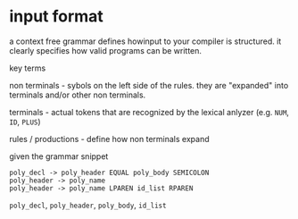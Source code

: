 #  input format

a context free grammar defines howinput to your compiler is structured.  it clearly specifies how valid programs can be written.

key terms

non terminals - sybols on the left side of the rules.  they are "expanded" into terminals and/or other non terminals.

terminals -  actual tokens that are recognized by the lexical anlyzer (e.g. `NUM`, `ID`, `PLUS`)

rules / productions -  define how non terminals expand

given the grammar snippet

```
poly_decl -> poly_header EQUAL poly_body SEMICOLON
poly_header -> poly_name
poly_header -> poly_name LPAREN id_list RPAREN
```

`poly_decl`, `poly_header`, `poly_body`, `id_list`
